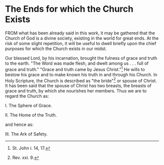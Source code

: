 # The Ends for which the Church Exists

FROM what has been already said in this work, it may be gathered that the Church of God is a divine society, existing in the world for great ends. At the risk of some slight repetition, it will be useful to dwell briefly upon the chief purposes for which the Church exists in our midst.

Our blessed Lord, by his incarnation, brought the fulness of grace and truth to the earth. "The Word was made flesh, and dwelt among us . . . full of grace and truth." "Grace and truth came by Jesus Christ."[^1] He wills to bestow his grace and to make known his truth in and through his Church. In Holy Scripture, the Church is described as "the bride"[^2] or spouse of Christ. It has been said that the spouse of Christ has two breasts, the breasts of grace and truth, by which she nourishes her members. Thus we are to regard the Church as:

I. The Sphere of Grace.

II. The Home of the Truth.

   and hence as:

III. The Ark of Safety.

[^1]: St. John i. 14, 17.
[^2]: Rev. xxi. 9.
